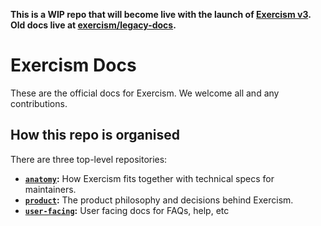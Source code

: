 **This is a WIP repo that will become live with the launch of [Exercism v3](https://github.com/exercism/v3). Old docs live at [exercism/legacy-docs](https://github.com/exercism/legacy-docs).**

# Exercism Docs

These are the official docs for Exercism. We welcome all and any contributions.

## How this repo is organised

There are three top-level repositories:

- **[`anatomy`](./anatomy):** How Exercism fits together with technical specs for maintainers.
- **[`product`](./product):** The product philosophy and decisions behind Exercism.
- **[`user-facing`](./user-facing):** User facing docs for FAQs, help, etc
